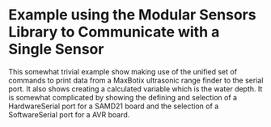 # Example using the Modular Sensors Library to Communicate with a Single Sensor

This somewhat trivial example show making use of the unified set of commands to print data from a MaxBotix ultrasonic range finder to the serial port.  It also shows creating a calculated variable which is the water depth.  It is somewhat complicated by showing the defining and selection of a HardwareSerial port for a SAMD21 board and the selection of a SoftwareSerial port for a AVR board.
